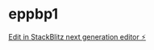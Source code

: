 # eppbp1

[Edit in StackBlitz next generation editor ⚡️](https://stackblitz.com/~/github.com/zachmurph/eppbp1)